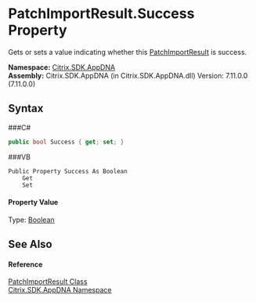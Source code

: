 # PatchImportResult.Success Property 
 

Gets or sets a value indicating whether this <a href="T_Citrix_SDK_AppDNA_PatchImportResult">PatchImportResult</a> is success.

**Namespace:**&nbsp;<a href="N_Citrix_SDK_AppDNA">Citrix.SDK.AppDNA</a><br />**Assembly:**&nbsp;Citrix.SDK.AppDNA (in Citrix.SDK.AppDNA.dll) Version: 7.11.0.0 (7.11.0.0)

## Syntax

###C#
```csharp
public bool Success { get; set; }
```

###VB
```vbnet
Public Property Success As Boolean
	Get
	Set
```


#### Property Value
Type: <a href="http://msdn2.microsoft.com/en-us/library/a28wyd50" target="_blank">Boolean</a>

## See Also


#### Reference
<a href="T_Citrix_SDK_AppDNA_PatchImportResult">PatchImportResult Class</a><br /><a href="N_Citrix_SDK_AppDNA">Citrix.SDK.AppDNA Namespace</a><br />